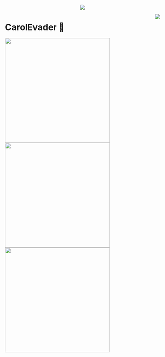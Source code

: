 <a href="https://github.com/CarolEvader">

  <p align="center">
    <img src="https://github-profile-trophy.vercel.app/?username=CarolEvader&column=7&theme=onedark"/>
  </p>

</a>

<a href="#">
  <img align="right" src="https://metrics.lecoq.io/CarolEvader?template=terminal" />
</a>

# CarolEvader 🌝

<img width="340px" src="https://github-readme-stats.vercel.app/api?username=CarolEvader&theme=vue-dark&count_private=true&show_icons=true">
<img width="340px" src="https://github-readme-stats.vercel.app/api/top-langs/?username=CarolEvader&theme=vue-dark&layout=compact">
<img width="340px" src="https://github-readme-stats.vercel.app/api/pin/?username=CarolEvader&repo=CarolEvader&theme=dark">
